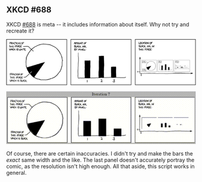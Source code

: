 
## XKCD #688
XKCD [#688] is meta -- it includes information about itself. Why not try and
recreate it?

![xkcd comic](self_description.png)

![animation](out.gif)

Of course, there are certain inaccuracies. I didn't try and make the bars the
*exact* same width and the like. The last panel doesn't accurately portray the
comic, as the resolution isn't high enough. All that aside, this script works
in general.


[#688]:https://xkcd.com/688/
